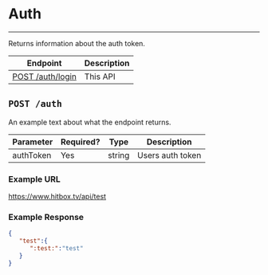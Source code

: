 # Auth
***

Returns information about the auth token.

| Endpoint | Description |
| ---- | --------------- |
| [POST /auth/login](/README.md#get-auth) | This API  |

## `POST /auth`

An example text about what the endpoint returns.

| Parameter | Required? | Type | Description |
| ---- | ----- | ---- | ----- |
| authToken | Yes | string | Users auth token | 

### Example URL

https://www.hitbox.tv/api/test

### Example Response 

```json
{
   "test":{
      ":test:":"test"
   }
}
```
